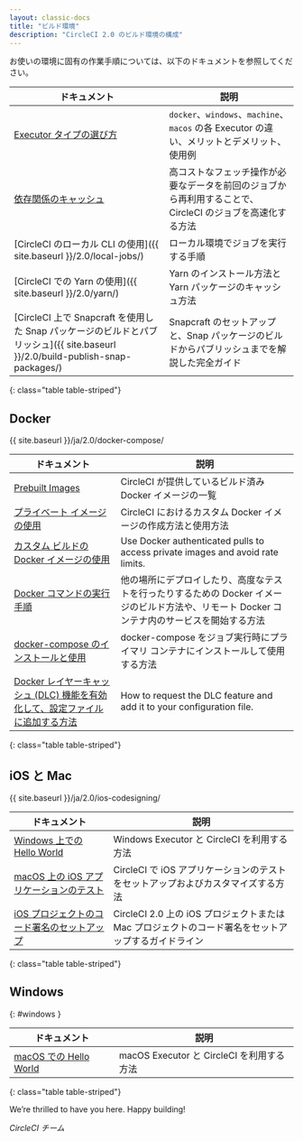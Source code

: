 ```yaml
---
layout: classic-docs
title: "ビルド環境"
description: "CircleCI 2.0 のビルド環境の構成"
---
```



お使いの環境に固有の作業手順については、以下のドキュメントを参照してください。

| ドキュメント                                                                                                   | 説明                                                                  |
| -------------------------------------------------------------------------------------------------------- | ------------------------------------------------------------------- |
| <a href="{{ site.baseurl }}/2.0/executor-types/">Executor タイプの選び方</a>                                                                                | `docker`、`windows`、`machine`、`macos` の各 Executor の違い、メリットとデメリット、使用例 |
| <a href="{{ site.baseurl }}/2.0/caching/">依存関係のキャッシュ</a>                                                                                | 高コストなフェッチ操作が必要なデータを前回のジョブから再利用することで、CircleCI のジョブを高速化する方法           |
| [CircleCI のローカル CLI の使用]({{ site.baseurl }}/2.0/local-jobs/)                                             | ローカル環境でジョブを実行する手順                                                   |
| [CircleCI での Yarn の使用]({{ site.baseurl }}/2.0/yarn/)                                                     | Yarn のインストール方法と Yarn パッケージのキャッシュ方法                                  |
| [CircleCI 上で Snapcraft を使用した Snap パッケージのビルドとパブリッシュ]({{ site.baseurl }}/2.0/build-publish-snap-packages/) | Snapcraft のセットアップと、Snap パッケージのビルドからパブリッシュまでを解説した完全ガイド               |
{: class="table table-striped"}

## Docker
{{ site.baseurl }}/ja/2.0/docker-compose/

| ドキュメント                    | 説明                                                                             |
| ------------------------- | ------------------------------------------------------------------------------ |
| <a href="{{ site.baseurl }}/2.0/circleci-images/">Prebuilt Images</a> | CircleCI が提供しているビルド済み Docker イメージの一覧                                           |
| <a href="{{ site.baseurl }}/2.0/custom-images/">プライベート イメージの使用</a> | CircleCI におけるカスタム Docker イメージの作成方法と使用方法                                        |
| <a href="{{ site.baseurl }}/2.0/private-images/">カスタム ビルドの Docker イメージの使用</a> | Use Docker authenticated pulls to access private images and avoid rate limits. |
| <a href="{{ site.baseurl }}/2.0/building-docker-images/">Docker コマンドの実行手順</a> | 他の場所にデプロイしたり、高度なテストを行ったりするための Docker イメージのビルド方法や、リモート Docker コンテナ内のサービスを開始する方法 |
| <a href="{{ site.baseurl }}/2.0/docker-compose/">docker-compose のインストールと使用</a> | docker-compose をジョブ実行時にプライマリ コンテナにインストールして使用する方法                               |
| <a href="{{ site.baseurl }}/2.0/docker-layer-caching/">Docker レイヤーキャッシュ (DLC) 機能を有効化して、設定ファイルに追加する方法</a> | How to request the DLC feature and add it to your configuration file.          |
{: class="table table-striped"}

## iOS と Mac
{{ site.baseurl }}/ja/2.0/ios-codesigning/

| ドキュメント                     | 説明                                                            |
| -------------------------- | ------------------------------------------------------------- |
| <a href="{{ site.baseurl }}/2.0/hello-world-macos/">Windows 上での Hello World</a>  | Windows Executor と CircleCI を利用する方法                           |
| <a href="{{ site.baseurl }}/2.0/testing-ios/">macOS 上の iOS アプリケーションのテスト</a>  | CircleCI で iOS アプリケーションのテストをセットアップおよびカスタマイズする方法               |
| <a href="{{ site.baseurl }}/2.0/ios-codesigning/">iOS プロジェクトのコード署名のセットアップ</a> | CircleCI 2.0 上の iOS プロジェクトまたは Mac プロジェクトのコード署名をセットアップするガイドライン |
{: class="table table-striped"}


## Windows
{: #windows }

| ドキュメント                     | 説明                                |
| -------------------------- | --------------------------------- |
| <a href="{{ site.baseurl }}/2.0/hello-world-windows/">macOS での Hello World</a> | macOS Executor と CircleCI を利用する方法 |
{: class="table table-striped"}

We’re thrilled to have you here. Happy building!

_CircleCI チーム_
